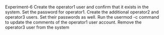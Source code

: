 Experiment-6
Create the operator1 user and confirm that it exists in the 
system. Set the password for operator1. Create the 
additional operator2 and operator3 users. Set their 
passwords as well. Run the usermod -c command to update 
the comments of the operator1 user account. Remove 
the operator3 user from the system


